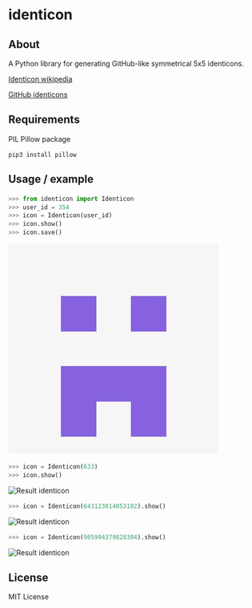 # identicon

## About

A Python library for generating GitHub-like symmetrical 5x5 identicons.

[Identicon wikipedia](https://en.wikipedia.org/wiki/Identicon)

[GitHub identicons](https://github.com/blog/1586-identicons)

## Requirements
PIL Pillow package
```
pip3 install pillow
```

## Usage / example

```Python
>>> from identicon import Identicon
>>> user_id = 354
>>> icon = Identicon(user_id)
>>> icon.show()
>>> icon.save()
```
![Result identicon](https://github.com/BarnabasMarkus/identicon/blob/master/examples/354.jpg)

```Python
>>> icon = Identicon(633)
>>> icon.show()
```
![Result identicon](http://url/to/img.png)

```Python
>>> icon = Identicon(643123814053102).show()
```
![Result identicon](http://url/to/img.png)

```Python
>>> icon = Identicon(905994379828304).show()
```
![Result identicon](http://url/to/img.png)

## License
MIT License
